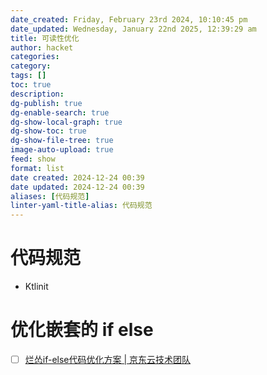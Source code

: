 ```yaml
---
date_created: Friday, February 23rd 2024, 10:10:45 pm
date_updated: Wednesday, January 22nd 2025, 12:39:29 am
title: 可读性优化
author: hacket
categories: 
category: 
tags: []
toc: true
description: 
dg-publish: true
dg-enable-search: true
dg-show-local-graph: true
dg-show-toc: true
dg-show-file-tree: true
image-auto-upload: true
feed: show
format: list
date created: 2024-12-24 00:39
date updated: 2024-12-24 00:39
aliases: [代码规范]
linter-yaml-title-alias: 代码规范
---
```


# 代码规范

- Ktlinit

# 优化嵌套的 if else

- [ ] [烂怂if-else代码优化方案 | 京东云技术团队](https://juejin.cn/post/7239058077273309240)
